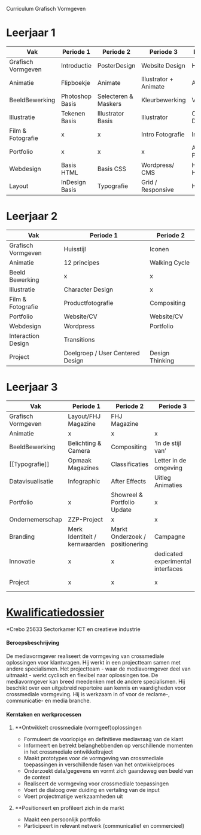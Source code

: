 Curriculum Grafisch Vormgeven

# Leerjaar 1

| Vak | Periode 1 | Periode 2 | Periode 3 | Periode 4|
|---| ---| ---|---|---|
| Grafisch Vormgeven | Introductie | PosterDesign | Website Design | Huisstijl |
| Animatie | Flipboekje | Animate | Illustrator + Animate | Animate|
| BeeldBewerking | Photoshop Basis | Selecteren & Maskers | Kleurbewerking | Vrij Project | 
| Illustratie | Tekenen Basis | Illustrator Basis | Illustrator | Character Design | 
|Film &  <br>Fotografie|x|x|Intro Fotografie|Intro Film|
|Portfolio|x|x|x|Adobe Portfolio|
|Webdesign|Basis HTML|Basis CSS|Wordpress/ CMS|Herhaling HTML/CSS|
|Layout|InDesign Basis|Typografie|Grid / Responsive|Herhaling|

# Leerjaar 2

| Vak  | Periode 1  | Periode 2   |
|---|---|---|
|Grafisch Vormgeven|Huisstijl|Iconen|
|Animatie|12 principes|Walking Cycle|
|Beeld <br>Bewerking|x|x|
|Illustratie|Character Design|x|
|Film & <br>Fotografie|Productfotografie|Compositing|
|Portfolio|Website/CV|Website/CV|
|Webdesign|Wordpress|Portfolio|
|Interaction  <br>Design|Transitions||
|Project|Doelgroep / User Centered Design|Design Thinking|

# Leerjaar 3

| Vak  | Periode 1  | Periode 2  | Periode 3   | Periode 4   |
|---|---|---|---|---|
|Grafisch Vormgeven|Layout/FHJ Magazine|FHJ Magazine||Huisstijl & Verpakking|
|Animatie|x|x|x|x|
|BeeldBewerking|Belichting & Camera|Compositing|‘In de stijl van’|Vrij Project|
|[[Typografie]]|Opmaak Magazines|Classificaties|Letter in de omgeving|Lettertype maken|
|Datavisualisatie|Infographic|After Effects|Uitleg Animaties||
|Portfolio|x|Showreel & Portfolio Update|x|x|
|Ondernemerschap|ZZP-Project|x|x|x|
|Branding|Merk Identiteit / kernwaarden|Markt Onderzoek / positionering|Campagne|Combi met Grafisch Vormgeven|
|Innovatie|x|x|dedicated experimental interfaces|webAR|
|Project|x|x|x|Overkoepelend Project|





# [Kwalificatiedossier](https://kwalificatie-mijn.s-bb.nl/kwalificatie/mediavormgever-gewijzigd-2020/cmVzdWx0YWF0VHlwZT01O2Rvc3NpZXJJZD01MzM3O2t3YWxpZmljYXRpZUlkPTEzNDA2NzQ=)
*Crebo 25633
Sectorkamer ICT en creatieve industrie


#### Beroepsbeschrijving

De mediavormgever realiseert de vormgeving van crossmediale oplossingen voor klantvragen. Hij werkt in een projectteam samen met andere specialismen. Het projectteam - waar de mediavormgever deel van uitmaakt - werkt cyclisch en flexibel naar oplossingen toe. De mediavormgever kan breed meedenken met de andere specialismen. Hij beschikt over een uitgebreid repertoire aan kennis en vaardigheden voor crossmediale vormgeving. Hij is werkzaam in of voor de reclame-, communicatie- en media branche.

#### Kerntaken en werkprocessen

1. **Ontwikkelt crossmediale (vormgeef)oplossingen

	- Formuleert de voorlopige en definitieve mediavraag van de klant
	- Informeert en betrekt belanghebbenden op verschillende momenten in het crossmediale ontwikkeltraject
	- Maakt prototypes voor de vormgeving van crossmediale toepassingen in verschillende fasen van  het ontwikkelproces
	- Onderzoekt data/gegevens en vormt zich gaandeweg een beeld van de context
	- Realiseert de vormgeving voor crossmediale toepassingen
	- Voert de dialoog over duiding en vertaling van de input
	- Voert projectmatige werkzaamheden uit

2. **Positioneert en profileert zich in de markt

	- Maakt een persoonlijk portfolio
	- Participeert in relevant netwerk (communicatief en commercieel)
